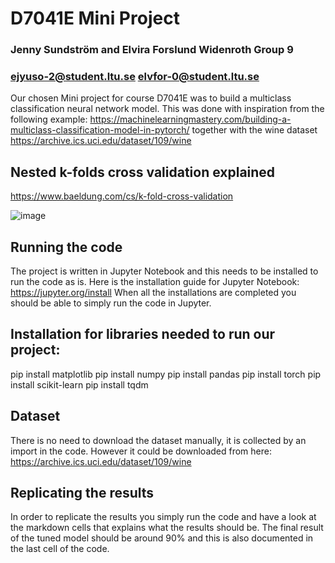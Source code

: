 # D7041E Mini Project
### Jenny Sundström and Elvira Forslund Widenroth Group 9
### ejyuso-2@student.ltu.se elvfor-0@student.ltu.se

Our chosen Mini project for course D7041E was to build a multiclass classification neural network model. This was done with inspiration from the following example: https://machinelearningmastery.com/building-a-multiclass-classification-model-in-pytorch/ together with the wine dataset https://archive.ics.uci.edu/dataset/109/wine 

## Nested k-folds cross validation explained

https://www.baeldung.com/cs/k-fold-cross-validation

![image](https://github.com/jennysundstroem/D7041E_mini_project/assets/94536008/a100233c-8067-455a-b0bb-efc06590d040)

## Running the code

The project is written in Jupyter Notebook and this needs to be installed to run the code as is. Here is the installation guide for Jupyter Notebook: https://jupyter.org/install
When all the installations are completed you should be able to simply run the code in Jupyter. 

## Installation for libraries needed to run our project:

pip install matplotlib
pip install numpy
pip install pandas
pip install torch
pip install scikit-learn
pip install tqdm

## Dataset

There is no need to download the dataset manually, it is collected by an import in the code. However it could be downloaded from here: https://archive.ics.uci.edu/dataset/109/wine

## Replicating the results

In order to replicate the results you simply run the code and have a look at the markdown cells that explains what the results should be. The final result of the tuned model should be around 90% and this is also documented in the last cell of the code.
